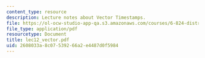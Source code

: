 ```yaml
---
content_type: resource
description: Lecture notes about Vector Timestamps.
file: https://ol-ocw-studio-app-qa.s3.amazonaws.com/courses/6-824-distributed-computer-systems-engineering-spring-2006/2608033a8c07539266a2e4487d0f5984_lec12_vector.pdf
file_type: application/pdf
resourcetype: Document
title: lec12_vector.pdf
uid: 2608033a-8c07-5392-66a2-e4487d0f5984
---
```

